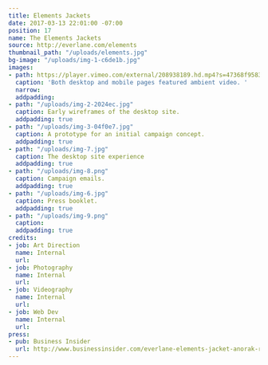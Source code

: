 ```yaml
---
title: Elements Jackets
date: 2017-03-13 22:01:00 -07:00
position: 17
name: The Elements Jackets
source: http://everlane.com/elements
thumbnail_path: "/uploads/elements.jpg"
bg-image: "/uploads/img-1-c6de1b.jpg"
images:
- path: https://player.vimeo.com/external/208938189.hd.mp4?s=47368f95830f6ef1945279b815fd9035a6c44889&profile_id=119
  caption: 'Both desktop and mobile pages featured ambient video. '
  narrow: 
  addpadding: 
- path: "/uploads/img-2-2024ec.jpg"
  caption: Early wireframes of the desktop site.
  addpadding: true
- path: "/uploads/img-3-04f0e7.jpg"
  caption: A prototype for an initial campaign concept.
  addpadding: true
- path: "/uploads/img-7.jpg"
  caption: The desktop site experience
  addpadding: true
- path: "/uploads/img-8.png"
  caption: Campaign emails.
  addpadding: true
- path: "/uploads/img-6.jpg"
  caption: Press booklet.
  addpadding: true
- path: "/uploads/img-9.png"
  caption: 
  addpadding: true
credits:
- job: Art Direction
  name: Internal
  url: 
- job: Photography
  name: Internal
  url: 
- job: Videography
  name: Internal
  url: 
- job: Web Dev
  name: Internal
  url: 
press:
- pub: Business Insider
  url: http://www.businessinsider.com/everlane-elements-jacket-anorak-review-2017-3
---
```


